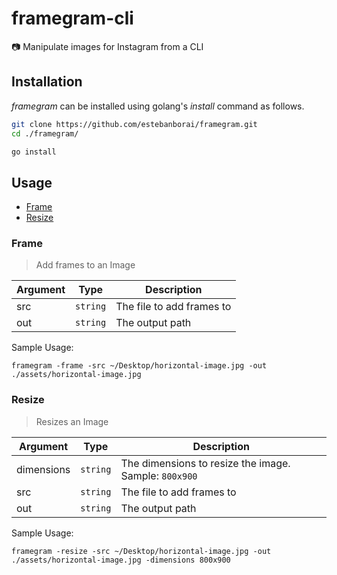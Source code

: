 # framegram-cli
📷 Manipulate images for Instagram from a CLI

## Installation
*framegram* can be installed using golang's *install* command as follows.

```bash
git clone https://github.com/estebanborai/framegram.git
cd ./framegram/

go install
```

## Usage
- [Frame](https://github.com/estebanborai/framegram#frame)
- [Resize](https://github.com/estebanborai/framegram#resize)

### Frame
> Add frames to an Image

Argument | Type | Description
--- | --- | ---
src | `string` | The file to add frames to
out | `string` | The output path

Sample Usage:
```
framegram -frame -src ~/Desktop/horizontal-image.jpg -out ./assets/horizontal-image.jpg
```

### Resize
> Resizes an Image

Argument | Type | Description
--- | --- | ---
dimensions | `string` | The dimensions to resize the image. Sample: `800x900`
src | `string` | The file to add frames to
out | `string` | The output path

Sample Usage:
```
framegram -resize -src ~/Desktop/horizontal-image.jpg -out ./assets/horizontal-image.jpg -dimensions 800x900
```
